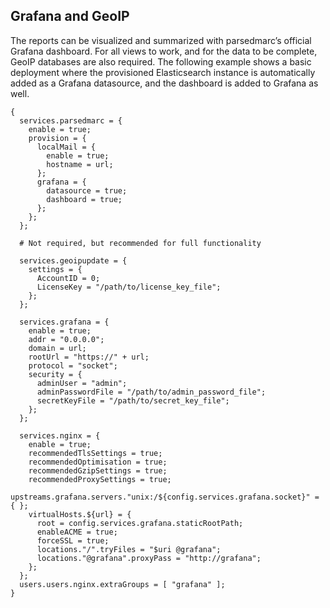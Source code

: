## Grafana and GeoIP

The reports can be visualized and summarized with parsedmarc’s official Grafana dashboard. For all views to work, and for the data to be complete, GeoIP databases are also required. The following example shows a basic deployment where the provisioned Elasticsearch instance is automatically added as a Grafana datasource, and the dashboard is added to Grafana as well.

```programlisting
{
  services.parsedmarc = {
    enable = true;
    provision = {
      localMail = {
        enable = true;
        hostname = url;
      };
      grafana = {
        datasource = true;
        dashboard = true;
      };
    };
  };

  # Not required, but recommended for full functionality

  services.geoipupdate = {
    settings = {
      AccountID = 0;
      LicenseKey = "/path/to/license_key_file";
    };
  };

  services.grafana = {
    enable = true;
    addr = "0.0.0.0";
    domain = url;
    rootUrl = "https://" + url;
    protocol = "socket";
    security = {
      adminUser = "admin";
      adminPasswordFile = "/path/to/admin_password_file";
      secretKeyFile = "/path/to/secret_key_file";
    };
  };

  services.nginx = {
    enable = true;
    recommendedTlsSettings = true;
    recommendedOptimisation = true;
    recommendedGzipSettings = true;
    recommendedProxySettings = true;
    upstreams.grafana.servers."unix:/${config.services.grafana.socket}" = { };
    virtualHosts.${url} = {
      root = config.services.grafana.staticRootPath;
      enableACME = true;
      forceSSL = true;
      locations."/".tryFiles = "$uri @grafana";
      locations."@grafana".proxyPass = "http://grafana";
    };
  };
  users.users.nginx.extraGroups = [ "grafana" ];
}
```
